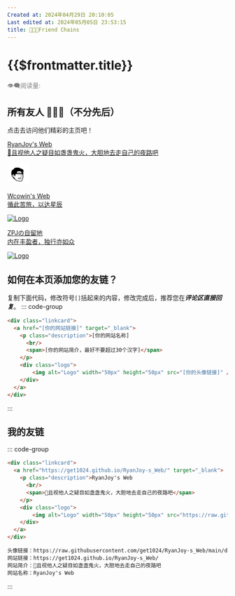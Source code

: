 ```yaml
---
Created at: 2024年04月29日 20:10:05
Last edited at: 2024年05月05日 23:53:15
title: 🧑‍🤝‍🧑Friend Chains
---
```


# {{$frontmatter.title}}

<div class="flex gap-[4px] items-center" style="color:gray;font-size:14px;">
  👁️‍🗨️阅读量: <span id="busuanzi_container_page_pv">
    <span id="busuanzi_value_page_pv" />
  </span>
</div>

## 所有友人 🧑‍🤝‍🧑（不分先后）
点击去访问他们精彩的主页吧！
<div class="linkcard-container">
  <div class="linkcard">
    <a href="https://get1024.github.io/RyanJoy-s_Web/" target="_blank">
      <p class="description">RyanJoy's Web
        <br/>
        <span>🌟且视他人之疑目如盏盏鬼火，大胆地去走自己的夜路吧</span>
      </p>
      <div class="logo">
          <img alt="Logo" width="50px" height="50px" src="https://raw.githubusercontent.com/get1024/RyanJoy-s_Web/main/docs/public/avatar.png" />
      </div>
    </a>
  </div>
  <div class="linkcard">
    <a href="https://wcowin.work/" target="_blank">
      <p class="description">Wcowin's Web
        <br/>
        <span>循此苦旅，以达星辰</span>
      </p>
      <div class="logo">
          <img alt="Logo" width="50px" height="50px" src="https://s2.loli.net/2024/02/01/gaE47y5fKM6kosV.png" />
      </div>
    </a>
  </div>
</div>

<div class="linkcard-container">
  <div class="linkcard">
    <a href="https://zpj80231.github.io/znote/" target="_blank">
      <p class="description">ZPJの自留地<br><span>内在丰盈者，独行亦如众</span></p>
      <div class="logo">
          <img alt="Logo" width="70px" height="70px" src="https://zpj80231.github.io/znote/vuepress/head-fish.jpg" />
      </div>
    </a>
  </div>
  <!-- <div class="linkcard">
    <a href="https://vitepress.yiov.top/" target="_blank">
      <p class="description">Vitepress中文搭建教程<br><span>https://vitepress.yiov.top/</span></p>
      <div class="logo">
          <img alt="Logo" width="70px" height="70px" src="https://vitepress.yiov.top/logo.png" />
      </div>
    </a>
  </div> -->
</div>

## 如何在本页添加您的友链？
复制下面代码，修改符号`[]`括起来的内容，修改完成后，推荐您在***评论区直接回复***。
::: code-group
```html
<div class="linkcard">
  <a href="[你的网站链接]" target="_blank">
    <p class="description">[你的网站名称]
      <br/>
      <span>[你的网站简介，最好不要超过30个汉字]</span>
    </p>
    <div class="logo">
        <img alt="Logo" width="50px" height="50px" src="[你的头像链接]" />
    </div>
  </a>
</div>
```
:::

## 我的友链
::: code-group
```html
<div class="linkcard">
  <a href="https://get1024.github.io/RyanJoy-s_Web/" target="_blank">
    <p class="description">RyanJoy's Web
      <br/>
      <span>🌟且视他人之疑目如盏盏鬼火，大胆地去走自己的夜路吧</span>
    </p>
    <div class="logo">
        <img alt="Logo" width="50px" height="50px" src="https://raw.githubusercontent.com/get1024/RyanJoy-s_Web/main/docs/public/avatar.png" />
    </div>
  </a>
</div>
```
```markdown
头像链接：https://raw.githubusercontent.com/get1024/RyanJoy-s_Web/main/docs/public/avatar.png
网站链接：https://get1024.github.io/RyanJoy-s_Web/
网站简介：🌟且视他人之疑目如盏盏鬼火，大胆地去走自己的夜路吧
网站名称：RyanJoy's Web
```
:::

<!-- todo:参照wcowin的友链界面，完善本页面 -->